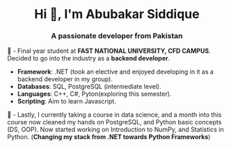 <h1 align="center">Hi 👋, I'm Abubakar Siddique</h1>
<h3 align="center">A passionate developer from Pakistan</h3>

💬 - Final year student at **FAST NATIONAL UNIVERSITY, CFD CAMPUS**. Decided to go into the industry as a **backend developer**.

 - **Framework**: .NET (took an elective and enjoyed developing in it as a backend developer in my group).
 - **Databases**: SQL, PostgreSQL (intermediate level).
 - **Languages**: C++, C#, Pyton(exploring this semester).
 - **Scripting**: Aim to learn Javascript.

🌱 - Lastly, I currently taking a course in data science, and a month into this course now cleaned my hands on PostgreSQL, and Python basic concepts (DS, OOP). Now started working on Introduction to NumPy, and Statistics in Python. (**Changing my stack from .NET towards Python Frameworks**)
